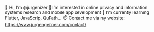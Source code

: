 👋 Hi, I’m @jurgenizer
👀 I’m interested in online privacy and information systems research and mobile app development 
🌱 I’m currently learning Flutter, JavaScrip, QuPath...
📫 Contact me via my website: https://www.jurgengeitner.com/contact/

<!---
jurgenizer/jurgenizer is a ✨ special ✨ repository because its `README.md` (this file) appears on your GitHub profile.
You can click the Preview link to take a look at your changes.
--->
